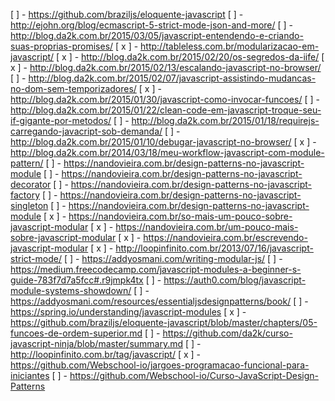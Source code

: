 [   ] - https://github.com/braziljs/eloquente-javascript
[   ] - http://ejohn.org/blog/ecmascript-5-strict-mode-json-and-more/
[   ] - http://blog.da2k.com.br/2015/03/05/javascript-entendendo-e-criando-suas-proprias-promises/
[ x ] - http://tableless.com.br/modularizacao-em-javascript/
[ x ] - http://blog.da2k.com.br/2015/02/20/os-segredos-da-iife/
[ x ] - http://blog.da2k.com.br/2015/02/13/escalando-javascript-no-browser/
[   ] - http://blog.da2k.com.br/2015/02/07/javascript-assistindo-mudancas-no-dom-sem-temporizadores/
[ x ] - http://blog.da2k.com.br/2015/01/30/javascript-como-invocar-funcoes/
[   ] - http://blog.da2k.com.br/2015/01/22/clean-code-em-javascript-troque-seu-if-gigante-por-metodos/
[   ] - http://blog.da2k.com.br/2015/01/18/requirejs-carregando-javacript-sob-demanda/
[   ] - http://blog.da2k.com.br/2015/01/10/debugar-javascript-no-browser/
[ x ] - http://blog.da2k.com.br/2014/03/18/meu-workflow-javascript-com-module-pattern/
[   ] - https://nandovieira.com.br/design-patterns-no-javascript-module
[   ] - https://nandovieira.com.br/design-patterns-no-javascript-decorator
[   ] - https://nandovieira.com.br/design-patterns-no-javascript-factory
[   ] - https://nandovieira.com.br/design-patterns-no-javascript-singleton
[   ] - https://nandovieira.com.br/design-patterns-no-javascript-module
[ x ] - https://nandovieira.com.br/so-mais-um-pouco-sobre-javascript-modular
[ x ] - https://nandovieira.com.br/um-pouco-mais-sobre-javascript-modular
[ x ] - https://nandovieira.com.br/escrevendo-javascript-modular
[ x ] - http://loopinfinito.com.br/2013/07/16/javascript-strict-mode/
[   ] - https://addyosmani.com/writing-modular-js/
[   ] - https://medium.freecodecamp.com/javascript-modules-a-beginner-s-guide-783f7d7a5fcc#.r9jmpk4tx
[   ] - https://auth0.com/blog/javascript-module-systems-showdown/
[   ] - https://addyosmani.com/resources/essentialjsdesignpatterns/book/
[   ] - https://spring.io/understanding/javascript-modules
[ x ] - https://github.com/braziljs/eloquente-javascript/blob/master/chapters/05-funcoes-de-ordem-superior.md
[   ] - https://github.com/da2k/curso-javascript-ninja/blob/master/summary.md
[   ] - http://loopinfinito.com.br/tag/javascript/
[ x ] - https://github.com/Webschool-io/jargoes-programacao-funcional-para-iniciantes
[   ] - https://github.com/Webschool-io/Curso-JavaScript-Design-Patterns